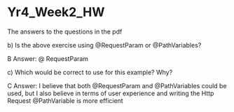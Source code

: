 # Yr4_Week2_HW

The answers to the questions in the pdf 

b) Is the above exercise using @RequestParam or @PathVariables? 

  B Answer: @ RequestParam
  
c) Which would be correct to use for this example? Why?

  C Answer: I believe that both @RequestParam and @PathVariables could be used, but I also 
            believe in terms of user experience and writing the Http Request @PathVariable 
            is more efficient 
